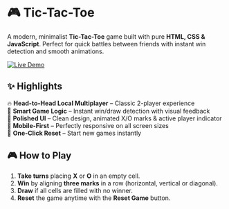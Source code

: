# 🎮 Tic-Tac-Toe
A modern, minimalist **Tic-Tac-Toe** game built with pure **HTML, CSS & JavaScript**. Perfect for quick battles between friends with instant win detection and smooth animations.  

[![Live Demo](https://img.shields.io/badge/PLAY_NOW-LAUNCH-%2300b894?style=for-the-badge)](https://darsh-kshah.github.io/Tic-Tac-Toe/)

## ✨ Highlights  
🔥 **Head-to-Head Local Multiplayer** – Classic 2-player experience  
🎯 **Smart Game Logic** – Instant win/draw detection with visual feedback  
💅 **Polished UI** – Clean design, animated X/O marks & active player indicator  
📱 **Mobile-First** – Perfectly responsive on all screen sizes  
🔄 **One-Click Reset** – Start new games instantly  

## 🎮 How to Play  
1. **Take turns** placing **X** or **O** in an empty cell.  
2. **Win** by aligning **three marks** in a row (horizontal, vertical or diagonal).  
3. **Draw** if all cells are filled with no winner.  
4. **Reset** the game anytime with the **Reset Game** button. 
